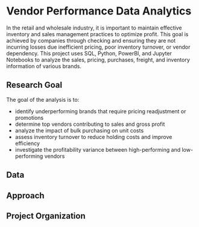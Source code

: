 # Vendor Performance Data Analytics

In the retail and wholesale industry, it is important to maintain effective inventory and sales management practices to optimize profit. This goal is achieved by companies through checking and ensuring they are not incurring losses due inefficient pricing, poor inventory turnover, or vendor dependency.
This project uses SQL, Python, PowerBI, and Jupyter Notebooks to analyze the sales, pricing, purchases, freight, and inventory information of various brands.

## Research Goal

The goal of the analysis is to:
- identify underperforming brands that require pricing readjustment or promotions
- determine top vendors contributing to sales and gross profit
- analyze the impact of bulk purchasing on unit costs
- assess inventory turnover to reduce holding costs and improve efficiency
- investigate the profitability variance between high-performing and low-performing vendors

## Data

## Approach

## Project Organization
